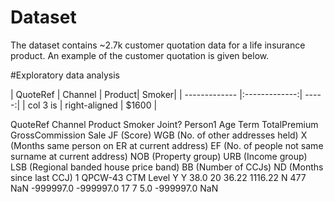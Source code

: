 # Dataset
The dataset contains ~2.7k customer quotation data for a life insurance product. An example of the customer quotation is given below. 


#Exploratory data analysis

| QuoteRef       | Channel     | Product| Smoker| 
| ------------- |:-------------:| -----:|
| col 3 is      | right-aligned | $1600 |


QuoteRef	Channel	Product	Smoker	Joint?	Person1 Age	Term	TotalPremium	GrossCommission	Sale	JF (Score)	WGB (No. of other addresses held)	X (Months same person on ER at current address)	EF (No. of people not same surname at current address)	NOB (Property group)	URB (Income group)	LSB (Regional banded house price band)	BB (Number of CCJs)	ND (Months since last CCJ)
1	QPCW-43	CTM	Level	Y	Y	38.0	20	36.22	1116.22	N	477	NaN	-999997.0	-999997.0	17	7	5.0	-999997.0	NaN
